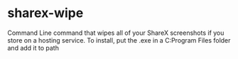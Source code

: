 # sharex-wipe
 Command Line command that wipes all of your ShareX screenshots if you store on a hosting service.
 To install, put the .exe in a C:Program Files folder and add it to path
